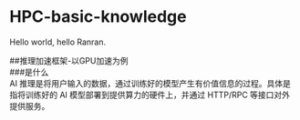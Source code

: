 # HPC-basic-knowledge
Hello world, hello Ranran.

##推理加速框架-以GPU加速为例<br>
###是什么<br>
AI 推理是将用户输入的数据，通过训练好的模型产生有价值信息的过程。具体是指将训练好的 AI 模型部署到提供算力的硬件上，并通过 HTTP/RPC 等接口对外提供服务。<br>

